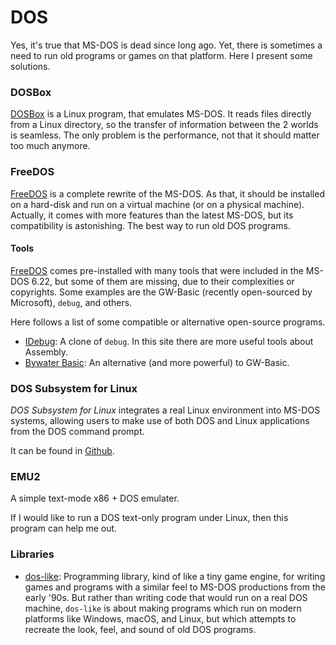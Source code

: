 DOS
===

Yes, it's true that MS-DOS is dead since long ago.
Yet, there is sometimes a need to run old programs or games on that platform.
Here I present some solutions.


### DOSBox

[DOSBox](https://www.dosbox.com/) is a Linux program, that emulates MS-DOS.
It reads files directly from a Linux directory, so the transfer of information
between the 2 worlds is seamless.  The only problem is the performance, not that
it should matter too much anymore.


### FreeDOS

[FreeDOS] is a complete rewrite of the MS-DOS.
As that, it should be installed on a hard-disk and run on a virtual machine
(or on a physical machine).  Actually, it comes with more features than the
latest MS-DOS, but its compatibility is astonishing.  The best way to run old
DOS programs.

[FreeDOS]:	http://www.freedos.org/

#### Tools ####

[FreeDOS] comes pre-installed with many tools that were included in the
MS-DOS 6.22, but some of them are missing, due to their complexities or
copyrights.  Some examples are the GW-Basic (recently open-sourced by
Microsoft), `debug`, and others.

Here follows a list of some compatible or alternative open-source programs.

 - [IDebug](https://ulukai.org/ecm/web/):
   A clone of `debug`.  In this site there are more useful tools about Assembly.
 - [Bywater Basic](https://sourceforge.net/projects/bwbasic/):
   An alternative (and more powerful) to GW-Basic.


### DOS Subsystem for Linux ###

_DOS Subsystem for Linux_ integrates a real Linux environment into MS-DOS
systems, allowing users to make use of both DOS and Linux applications from the
DOS command prompt.

It can be found in [Github](https://github.com/charliesome/doslinux).


### EMU2 ###

A simple text-mode x86 + DOS emulater.

If I would like to run a DOS text-only program under Linux, then this program
can help me out.


### Libraries ###

 - [dos-like](https://github.com/mattiasgustavsson/dos-like):
   Programming library, kind of like a tiny game engine, for writing games and
   programs with a similar feel to MS-DOS productions from the early '90s.
   But rather than writing code that would run on a real DOS machine, `dos-like`
   is about making programs which run on modern platforms like Windows, macOS,
   and Linux, but which attempts to recreate the look, feel, and sound of old
   DOS programs.
